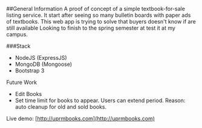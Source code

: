 ##General Information
A proof of concept of a simple textbook-for-sale listing service. It start after seeing so many bulletin boards with paper ads of textbooks. This web app is trying to solve that buyers doesn't know if are still available Looking to finish to the spring semester at test it at my campus.

###Stack
* NodeJS (ExpressJS)
* MongoDB (Mongoose)
* Bootstrap 3

Future Work
* Edit Books
* Set time limit for books to appear. Users can extend period. Reason: auto cleanup for old and sold books. 


Live demo: [http://uprmbooks.com](http://uprmbooks.com)
